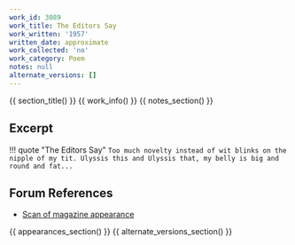 ```yaml
---
work_id: 3089
work_title: The Editors Say
work_written: '1957'
written_date: approximate
work_collected: 'no'
work_category: Poem
notes: null
alternate_versions: []
---
```


{{ section_title() }}
{{ work_info() }}
{{ notes_section() }}
## Excerpt
!!! quote "The Editors Say"
    ```
    Too much novelty instead of wit
    blinks on the nipple of my tit.
    Ulyssis this and Ulyssis that,
    my belly is big and round and fat...
    ```

## Forum References
- [Scan of magazine appearance](https://bukowskiforum.com/showthread.php?t=84)

{{ appearances_section() }}
{{ alternate_versions_section() }}